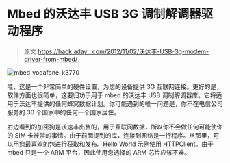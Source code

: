 # Mbed 的沃达丰 USB 3G 调制解调器驱动程序

> 原文:[https://hack aday . com/2012/11/02/沃达丰-USB-3g-modem-driver-from-mbed/](https://hackaday.com/2012/11/02/vodafone-usb-3g-modem-driver-from-mbed/)

![](../Images/11f40e36e3a371e0430417cce1369e49.png "mbed_vodafone_k3770")

哇，这是一个非常简单的硬件设置，为您的设备提供 3G 互联网连接。更好的是，软件方面也很简单，这要归功于用于 mbed 的沃达丰 USB 调制解调器库。它将适用于沃达丰提供的任何蜂窝数据计划。你可能遇到的唯一问题是，你不在电信公司服务的 30 个国家中的任何一个国家居住。

右边看到的加密狗是沃达丰出售的，用于互联网数据，所以你不会做任何可能使你的 SIM 卡被禁的事情。由于前面提到的库，连接到网络是一行程序。从那里，可以用您最喜欢的包进行获取和发布。Hello World 示例使用 HTTPClient。由于 mbed 只是一个 ARM 平台，因此使用您选择的 ARM 芯片应该不难。